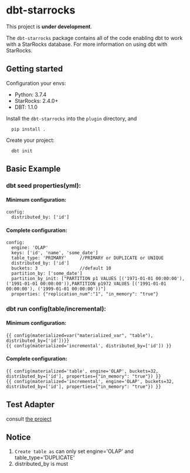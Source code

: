 # dbt-starrocks

This project is **under development**.


The `dbt-starrocks` package contains all of the code enabling dbt to work with a StarRocks database. For
more information on using dbt with StarRocks.

## Getting started
Configuration your envs:

- Python: 3.7.4
- StarRocks: 2.4.0+
- DBT: 1.1.0

Install the `dbt-starrocks` into the `plugin` directory, and
```
  pip install .
```

Create your project:
```
  dbt init
```

## Basic Example
### dbt seed properties(yml):
#### Minimum configuration:
```
config:
  distributed_by: ['id']
```

#### Complete configuration:
```
config:
  engine: 'OLAP'
  keys: ['id', 'name', 'some_date']
  table_type: 'PRIMARY'     //PRIMARY or DUPLICATE or UNIQUE
  distributed_by: ['id']
  buckets: 3                //default 10
  partition_by: ['some_date']
  partition_by_init: ["PARTITION p1 VALUES [('1971-01-01 00:00:00'), ('1991-01-01 00:00:00')),PARTITION p1972 VALUES [('1991-01-01 00:00:00'), ('1999-01-01 00:00:00'))"]
  properties: {"replication_num":"1", "in_memory": "true"}
```
  
### dbt run config(table/incremental):
#### Minimum configuration:
```
{{ config(materialized=var("materialized_var", "table"), distributed_by=['id'])}}
{{ config(materialized='incremental', distributed_by=['id']) }}
```

#### Complete configuration:
```
{{ config(materialized='table', engine='OLAP', buckets=32, distributed_by=['id'], properties={"in_memory": "true"}) }}
{{ config(materialized='incremental', engine='OLAP', buckets=32, distributed_by=['id'], properties={"in_memory": "true"}) }}
```

## Test Adapter
consult [the project](https://github.com/dbt-labs/dbt-adapter-tests)

## Notice
1. `Create table as` can only set engine='OLAP' and table_type='DUPLICATE'
2. distributed_by is must